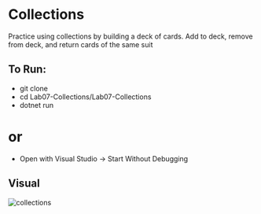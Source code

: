 # Collections
Practice using collections by building a deck of cards. Add to deck, remove from deck, and return cards of the same suit

## To Run:
- git clone
- cd Lab07-Collections/Lab07-Collections
- dotnet run
# or
- Open with Visual Studio -> Start Without Debugging

 ## Visual

 ![collections](assets/.PNG)
